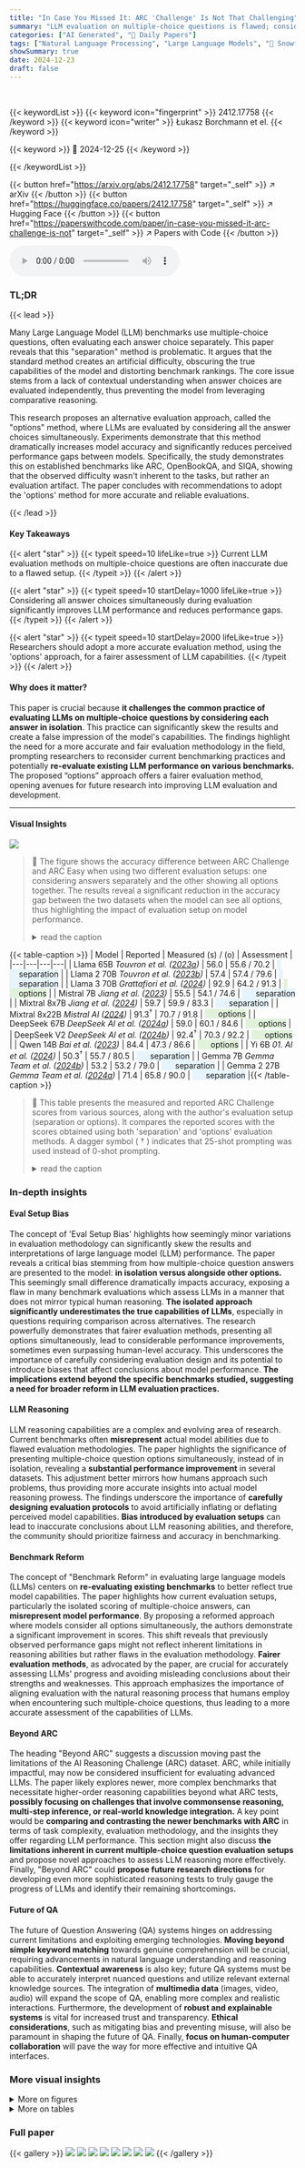 ```yaml
---
title: "In Case You Missed It: ARC 'Challenge' Is Not That Challenging"
summary: "LLM evaluation on multiple-choice questions is flawed; considering all options simultaneously, not individually, reveals much higher accuracy and challenges existing benchmark rankings."
categories: ["AI Generated", "🤗 Daily Papers"]
tags: ["Natural Language Processing", "Large Language Models", "🏢 Snowflake AI Research",]
showSummary: true
date: 2024-12-23
draft: false
---
```


<br>

{{< keywordList >}}
{{< keyword icon="fingerprint" >}} 2412.17758 {{< /keyword >}}
{{< keyword icon="writer" >}} Łukasz Borchmann et el. {{< /keyword >}}
 
{{< keyword >}} 🤗 2024-12-25 {{< /keyword >}}
 
{{< /keywordList >}}

{{< button href="https://arxiv.org/abs/2412.17758" target="_self" >}}
↗ arXiv
{{< /button >}}
{{< button href="https://huggingface.co/papers/2412.17758" target="_self" >}}
↗ Hugging Face
{{< /button >}}
{{< button href="https://paperswithcode.com/paper/in-case-you-missed-it-arc-challenge-is-not" target="_self" >}}
↗ Papers with Code
{{< /button >}}



<audio controls>
    <source src="https://ai-paper-reviewer.com/2412.17758/podcast.wav" type="audio/wav">
    Your browser does not support the audio element.
</audio>


### TL;DR


{{< lead >}}

Many Large Language Model (LLM) benchmarks use multiple-choice questions, often evaluating each answer choice separately. This paper reveals that this "separation" method is problematic. It argues that the standard method creates an artificial difficulty, obscuring the true capabilities of the model and distorting benchmark rankings.  The core issue stems from a lack of contextual understanding when answer choices are evaluated independently, thus preventing the model from leveraging comparative reasoning. 

This research proposes an alternative evaluation approach, called the "options" method, where LLMs are evaluated by considering all the answer choices simultaneously.  Experiments demonstrate that this method dramatically increases model accuracy and significantly reduces perceived performance gaps between models.  Specifically, the study demonstrates this on established benchmarks like ARC, OpenBookQA, and SIQA, showing that the observed difficulty wasn't inherent to the tasks, but rather an evaluation artifact.  The paper concludes with recommendations to adopt the 'options' method for more accurate and reliable evaluations.

{{< /lead >}}


#### Key Takeaways

{{< alert "star" >}}
{{< typeit speed=10 lifeLike=true >}} Current LLM evaluation methods on multiple-choice questions are often inaccurate due to a flawed setup. {{< /typeit >}}
{{< /alert >}}

{{< alert "star" >}}
{{< typeit speed=10 startDelay=1000 lifeLike=true >}} Considering all answer choices simultaneously during evaluation significantly improves LLM performance and reduces performance gaps. {{< /typeit >}}
{{< /alert >}}

{{< alert "star" >}}
{{< typeit speed=10 startDelay=2000 lifeLike=true >}} Researchers should adopt a more accurate evaluation method, using the 'options' approach, for a fairer assessment of LLM capabilities. {{< /typeit >}}
{{< /alert >}}

#### Why does it matter?
This paper is crucial because **it challenges the common practice of evaluating LLMs on multiple-choice questions by considering each answer in isolation**. This practice can significantly skew the results and create a false impression of the model's capabilities. The findings highlight the need for a more accurate and fair evaluation methodology in the field, prompting researchers to reconsider current benchmarking practices and potentially **re-evaluate existing LLM performance on various benchmarks.**  The proposed “options” approach offers a fairer evaluation method, opening avenues for future research into improving LLM evaluation and development.

------
#### Visual Insights



![](https://arxiv.org/html/2412.17758/x1.png)

> 🔼 The figure shows the accuracy difference between ARC Challenge and ARC Easy when using two different evaluation setups: one considering answers separately and the other showing all options together. The results reveal a significant reduction in the accuracy gap between the two datasets when the model can see all options, thus highlighting the impact of evaluation setup on model performance.
> <details>
> <summary>read the caption</summary>
> Figure 1: Difference between ARC Challenge and ARC Easy accuracies when considering each answer separately compared to seeing all options. The gap is vastly reduced, up to six times in this comparison.
> </details>





{{< table-caption >}}
| Model | Reported | Measured \(s\) / \(o\) | Assessment |
|---|---|---|---|
| Llama 65B <cite class="ltx_cite ltx_citemacro_cite">Touvron et al. (<a class="ltx_ref" href="https://arxiv.org/html/2412.17758v1#bib.bib26" title="">2023a</a>)</cite> | 56.0 | 55.6 / 70.2 | <span class="ltx_text" style="background-color:#E6F4FB;">&#8194;<span class="ltx_text ltx_phantom"><span style="visibility:hidden">Ay</span></span>separation</span> |
| Llama 2 70B <cite class="ltx_cite ltx_citemacro_cite">Touvron et al. (<a class="ltx_ref" href="https://arxiv.org/html/2412.17758v1#bib.bib27" title="">2023b</a>)</cite> | 57.4 | 57.4 / 79.6 | <span class="ltx_text" style="background-color:#E6F4FB;">&#8194;<span class="ltx_text ltx_phantom"><span style="visibility:hidden">Ay</span></span>separation</span> |
| Llama 3 70B <cite class="ltx_cite ltx_citemacro_cite">Grattafiori et al. (<a class="ltx_ref" href="https://arxiv.org/html/2412.17758v1#bib.bib14" title="">2024</a>)</cite> | 92.9 | 64.2 / 91.3 | <span class="ltx_text" style="background-color:#E1F2DB;">&#8194;<span class="ltx_text ltx_phantom"><span style="visibility:hidden">Ay</span></span>options</span> |
| Mistral 7B <cite class="ltx_cite ltx_citemacro_cite">Jiang et al. (<a class="ltx_ref" href="https://arxiv.org/html/2412.17758v1#bib.bib16" title="">2023</a>)</cite> | 55.5 | 54.1 / 74.6 | <span class="ltx_text" style="background-color:#E6F4FB;">&#8194;<span class="ltx_text ltx_phantom"><span style="visibility:hidden">Ay</span></span>separation</span> |
| Mixtral 8x7B <cite class="ltx_cite ltx_citemacro_cite">Jiang et al. (<a class="ltx_ref" href="https://arxiv.org/html/2412.17758v1#bib.bib17" title="">2024</a>)</cite> | 59.7 | 59.9 / 83.3 | <span class="ltx_text" style="background-color:#E6F4FB;">&#8194;<span class="ltx_text ltx_phantom"><span style="visibility:hidden">Ay</span></span>separation</span> |
| Mixtral 8x22B <cite class="ltx_cite ltx_citemacro_cite">Mistral AI (<a class="ltx_ref" href="https://arxiv.org/html/2412.17758v1#bib.bib20" title="">2024</a>)</cite> | 91.3<sup class="ltx_sup">†</sup> | 70.7 / 91.8 | <span class="ltx_text" style="background-color:#E1F2DB;">&#8194;<span class="ltx_text ltx_phantom"><span style="visibility:hidden">Ay</span></span>options</span> |
| DeepSeek 67B <cite class="ltx_cite ltx_citemacro_cite">DeepSeek AI et al. (<a class="ltx_ref" href="https://arxiv.org/html/2412.17758v1#bib.bib7" title="">2024a</a>)</cite> | 59.0 | 60.1 / 84.6 | <span class="ltx_text" style="background-color:#E1F2DB;">&#8194;<span class="ltx_text ltx_phantom"><span style="visibility:hidden">Ay</span></span>options</span> |
| DeepSeek V2 <cite class="ltx_cite ltx_citemacro_cite">DeepSeek AI et al. (<a class="ltx_ref" href="https://arxiv.org/html/2412.17758v1#bib.bib8" title="">2024b</a>)</cite> | 92.4<sup class="ltx_sup">†</sup> | 70.3 / 92.2 | <span class="ltx_text" style="background-color:#E1F2DB;">&#8194;<span class="ltx_text ltx_phantom"><span style="visibility:hidden">Ay</span></span>options</span> |
| Qwen 14B <cite class="ltx_cite ltx_citemacro_cite">Bai et al. (<a class="ltx_ref" href="https://arxiv.org/html/2412.17758v1#bib.bib2" title="">2023</a>)</cite> | 84.4 | 47.3 / 86.6 | <span class="ltx_text" style="background-color:#E1F2DB;">&#8194;<span class="ltx_text ltx_phantom"><span style="visibility:hidden">Ay</span></span>options</span> |
| Yi 6B <cite class="ltx_cite ltx_citemacro_cite">01. AI et al. (<a class="ltx_ref" href="https://arxiv.org/html/2412.17758v1#bib.bib1" title="">2024</a>)</cite> | 50.3<sup class="ltx_sup">†</sup> | 55.7 / 80.5 | <span class="ltx_text" style="background-color:#E6F4FB;">&#8194;<span class="ltx_text ltx_phantom"><span style="visibility:hidden">Ay</span></span>separation</span> |
| Gemma 7B <cite class="ltx_cite ltx_citemacro_cite">Gemma Team et al. (<a class="ltx_ref" href="https://arxiv.org/html/2412.17758v1#bib.bib12" title="">2024b</a>)</cite> | 53.2 | 53.2 / 79.0 | <span class="ltx_text" style="background-color:#E6F4FB;">&#8194;<span class="ltx_text ltx_phantom"><span style="visibility:hidden">Ay</span></span>separation</span> |
| Gemma 2 27B <cite class="ltx_cite ltx_citemacro_cite">Gemma Team et al. (<a class="ltx_ref" href="https://arxiv.org/html/2412.17758v1#bib.bib11" title="">2024a</a>)</cite> | 71.4 | 65.8 / 90.0 | <span class="ltx_text" style="background-color:#E6F4FB;">&#8194;<span class="ltx_text ltx_phantom"><span style="visibility:hidden">Ay</span></span>separation</span> |{{< /table-caption >}}

> 🔼 This table presents the measured and reported ARC Challenge scores from various sources, along with the author's evaluation setup (separation or options).  It compares the reported scores with the scores obtained using both 'separation' and 'options' evaluation methods. A dagger symbol ( † ) indicates that 25-shot prompting was used instead of 0-shot prompting.
> <details>
> <summary>read the caption</summary>
> Table 1: Measured and reported ARC Challenge scores with our assessment of the setup used by authors. The 25-shot prompting used in contrast to the 0-shot is denoted by ††\dagger† (in the case authors use such a setup in their report).
> </details>





### In-depth insights


#### Eval Setup Bias
The concept of 'Eval Setup Bias' highlights how seemingly minor variations in evaluation methodology can significantly skew the results and interpretations of large language model (LLM) performance.  The paper reveals a critical bias stemming from how multiple-choice question answers are presented to the model: **in isolation versus alongside other options.**  This seemingly small difference dramatically impacts accuracy, exposing a flaw in many benchmark evaluations which assess LLMs in a manner that does not mirror typical human reasoning.  **The isolated approach significantly underestimates the true capabilities of LLMs**, especially in questions requiring comparison across alternatives.  The research powerfully demonstrates that fairer evaluation methods, presenting all options simultaneously, lead to considerable performance improvements, sometimes even surpassing human-level accuracy. This underscores the importance of carefully considering evaluation design and its potential to introduce biases that affect conclusions about model performance.  **The implications extend beyond the specific benchmarks studied, suggesting a need for broader reform in LLM evaluation practices.**

#### LLM Reasoning
LLM reasoning capabilities are a complex and evolving area of research.  Current benchmarks often **misrepresent** actual model abilities due to flawed evaluation methodologies.  The paper highlights the significance of presenting multiple-choice question options simultaneously, instead of in isolation, revealing a **substantial performance improvement** in several datasets.  This adjustment better mirrors how humans approach such problems, thus providing more accurate insights into actual model reasoning prowess. The findings underscore the importance of **carefully designing evaluation protocols** to avoid artificially inflating or deflating perceived model capabilities.  **Bias introduced by evaluation setups** can lead to inaccurate conclusions about LLM reasoning abilities, and therefore, the community should prioritize fairness and accuracy in benchmarking.

#### Benchmark Reform
The concept of "Benchmark Reform" in evaluating large language models (LLMs) centers on **re-evaluating existing benchmarks** to better reflect true model capabilities.  The paper highlights how current evaluation setups, particularly the isolated scoring of multiple-choice answers, can **misrepresent model performance**.  By proposing a reformed approach where models consider all options simultaneously, the authors demonstrate a significant improvement in scores.  This shift reveals that previously observed performance gaps might not reflect inherent limitations in reasoning abilities but rather flaws in the evaluation methodology. **Fairer evaluation methods**, as advocated by the paper, are crucial for accurately assessing LLMs' progress and avoiding misleading conclusions about their strengths and weaknesses.  This approach emphasizes the importance of aligning evaluation with the natural reasoning process that humans employ when encountering such multiple-choice questions, thus leading to a more accurate assessment of the capabilities of LLMs.

#### Beyond ARC
The heading "Beyond ARC" suggests a discussion moving past the limitations of the AI Reasoning Challenge (ARC) dataset.  ARC, while initially impactful, may now be considered insufficient for evaluating advanced LLMs.  The paper likely explores newer, more complex benchmarks that necessitate higher-order reasoning capabilities beyond what ARC tests, **possibly focusing on challenges that involve commonsense reasoning, multi-step inference, or real-world knowledge integration.**  A key point would be **comparing and contrasting the newer benchmarks with ARC** in terms of task complexity, evaluation methodology, and the insights they offer regarding LLM performance.  This section might also discuss **the limitations inherent in current multiple-choice question evaluation setups** and propose novel approaches to assess LLM reasoning more effectively.  Finally, "Beyond ARC" could **propose future research directions** for developing even more sophisticated reasoning tests to truly gauge the progress of LLMs and identify their remaining shortcomings.

#### Future of QA
The future of Question Answering (QA) systems hinges on addressing current limitations and exploiting emerging technologies.  **Moving beyond simple keyword matching** towards genuine comprehension will be crucial, requiring advancements in natural language understanding and reasoning capabilities.  **Contextual awareness** is also key; future QA systems must be able to accurately interpret nuanced questions and utilize relevant external knowledge sources.  The integration of **multimedia data** (images, video, audio) will expand the scope of QA, enabling more complex and realistic interactions.  Furthermore, the development of **robust and explainable systems** is vital for increased trust and transparency.  **Ethical considerations**, such as mitigating bias and preventing misuse, will also be paramount in shaping the future of QA.  Finally,  **focus on human-computer collaboration** will pave the way for more effective and intuitive QA interfaces.


### More visual insights

<details>
<summary>More on figures
</summary>


![](https://arxiv.org/html/2412.17758/x2.png)

> 🔼 Figure 2 illustrates the 'separation' evaluation setup in multi-choice question answering.  The model is presented with a single answer choice and asked to assess its correctness without being shown the other options.  This is contrasted with the 'options' setup (Figure 3) which provides all choices simultaneously. This setup is discussed as commonly overused and potentially misleading, as it doesn't reflect natural reasoning where comparing options is integral. The caption also notes that when answer choices vary in length, normalization (as suggested by Gao, 2021) is a good practice to ensure fair comparison.
> <details>
> <summary>read the caption</summary>
> Figure 2: Model considers particular choices in   Ayseparation  without knowing the alternative (prompt includes only the question). Because options may vary in length, it is a good practice to normalize them Gao (2021).
> </details>



![](https://arxiv.org/html/2412.17758/x3.png)

> 🔼 This figure illustrates an improved method for evaluating model performance in multiple-choice question answering. Unlike Figure 2, where the model assesses each answer choice in isolation, Figure 3 presents all choices simultaneously within the prompt. This contextual approach is considered more natural and fairer because it reflects how humans approach such problems. The simplicity of using single-letter options eliminates the need for score normalization, a common issue when dealing with various option lengths.
> <details>
> <summary>read the caption</summary>
> Figure 3: Model sees the context of all possible   Ayoptions  in the prompt. Because all of the options are single letters (likely single tokens), scores require no normalization.
> </details>



![](https://arxiv.org/html/2412.17758/x4.png)

> 🔼 This figure displays the results of the ARC Challenge evaluation conducted using two different setups: one where the model considers each answer choice in isolation ('separation'), and another where the model is presented with all answer choices at once ('options'). The bar chart visually represents the accuracy scores achieved by several different large language models (LLMs) under each setup.  The key takeaway is the significant difference in accuracy scores between the two setups, with differences reaching up to 35%. This demonstrates that the evaluation setup significantly impacts the perceived difficulty of the task and the resulting model rankings. The 'options' setup generally leads to substantially higher accuracy scores.
> <details>
> <summary>read the caption</summary>
> Figure 4: ARC Challenge evaluation results depending on whether the model sees other options or considers each answer separately. Differences reach up to 35%, and assumed setup impacts model rankings.
> </details>



![](https://arxiv.org/html/2412.17758/x5.png)

> 🔼 This figure displays the OpenBookQA evaluation results, comparing model performance when evaluating answers individually (separation) versus evaluating them within the context of all answer choices (options). The results show that, when considering all options simultaneously, current large language models surpass human performance on this benchmark, highlighting the impact of evaluation methodology on perceived model capabilities.
> <details>
> <summary>read the caption</summary>
> Figure 5: OpenBookQA evaluation results depending on whether the model sees other options or considers each answer separately. In a setup with options, current models outperform human test takers.
> </details>



![](https://arxiv.org/html/2412.17758/x6.png)

> 🔼 This figure displays the results of evaluating the SIQA benchmark using two different multiple-choice question evaluation setups.  The 'separation' setup evaluates each answer choice independently of the others, while the 'options' setup provides all choices to the model simultaneously.  The graph compares the accuracy of various large language models (LLMs) under each condition.  The key finding is that presenting all options together ('options' setup) leads to a substantial improvement in accuracy (up to 24%), suggesting the previous evaluation methodology underestimated LLM capabilities on this benchmark.
> <details>
> <summary>read the caption</summary>
> Figure 6: SIQA evaluation results depending on whether the model sees other options or considers each answer separately. Reformulation leads to up to 24% improvement.
> </details>



</details>




<details>
<summary>More on tables
</summary>


{{< table-caption >}}
| Model | Reported | Measured  s / o | Assessment |
|---|---|---|---| 
| Llama 65B Touvron et al. (2023a) | 52.3 | 50.3 / 60.1 |  separation |
| Llama 2 70B Touvron et al. (2023b) | 50.7 | 50.8 / 66.9 |  separation |
| Llama 3 70B Grattafiori et al. (2024) | 52.2 | 51.2 / 72.9 |  separation |
| Mistral 7B Jiang et al. (2023) | —<sup>⋄</sup> | 50.9 / 62.4 | — |
| Mixtral 8x7B Jiang et al. (2024) | —<sup>⋄</sup> | 49.4 / 65.1 | — |
| Mixtral 8x22B Mistral AI (2024) | — | 51.1 / 67.3 | — |
| DeepSeek 67B DeepSeek AI et al. (2024a) | — | 51.6 / 61.6 | — |
| DeepSeek V2 DeepSeek AI et al. (2024b) | — | 52.2 / 70.0 | — |
| Qwen 14B Bai et al. (2023) | 77.9 | 56.2 / 78.6 |  options |
| Yi 6B 01. AI et al. (2024) | — | 52.5 / 71.0 | — |
| Gemma 7B Gemma Team et al. (2024b) | 51.8 | 51.8 / 60.0 |  separation |
| Gemma 2 27B Gemma Team et al. (2024a) | 53.7 | 58.3 / 70.0 |  separation |{{< /table-caption >}}
> 🔼 This table presents the measured and reported SIQA scores from various studies.  It also includes an assessment of the evaluation setup used by each study (separation or options), indicating whether the model evaluated answer choices individually or in the context of all choices. Note that some authors don't report raw SIQA scores; they average them with other datasets, leading to less certain assessment of the setup in those cases (indicated by a ⋄ symbol).
> <details>
> <summary>read the caption</summary>
> Table 2: Measured and reported SIQA scores with our assessment of the setup used by authors. Some authors do not directly report scores but average them with other commonsense reasoning problems (denoted by ⋄), making our assessment unlikely to succeed.
> </details>

{{< table-caption >}}
| Model | Reported | Measured  s / o / s<sub>b</sub> / o<sub>b</sub> | Assessment |
|---|---|---|---| 
| Llama 65B [Touvron et al. (2023a)](https://arxiv.org/html/2412.17758/bib26.png) | 60.2 | 47.0 / 59.0 / 60.2 / 56.2 | s<sub>b</sub> separation |
| Llama 2 70B [Touvron et al. (2023b)](https://arxiv.org/html/2412.17758/bib27.png) | 60.2 | 48.8 / 73.0 / 60.0 / 65.8 | s<sub>b</sub> separation |
| Llama 3 70B [Grattafiori et al. (2024)](https://arxiv.org/html/2412.17758/bib14.png) | 47.6 | 48.6 / 88.4 / 59.4 / 88.5 | separation |
| Mistral 7B [Jiang et al. (2023)](https://arxiv.org/html/2412.17758/bib16.png) | —<sup>⋄</sup> | 44.2 / 71.6 / 55.0 / 57.8 | — |
| Mixtral 8x7B [Jiang et al. (2024)](https://arxiv.org/html/2412.17758/bib17.png) | —<sup>⋄</sup> | 47.0 / 80.2 / 55.2 / 78.0 | — |
| Mixtral 8x22B [Mistral AI (2024)](https://arxiv.org/html/2412.17758/bib20.png) | — | 49.6 / 81.6 / 61.2 / 78.4 | — |
| DeepSeek 67B [DeepSeek AI et al. (2024a)](https://arxiv.org/html/2412.17758/bib7.png) | 60.2 | 47.6 / 76.6 / 62.0 / 76.2 | s<sub>b</sub> separation |
| DeepSeek V2 [DeepSeek AI et al. (2024b)](https://arxiv.org/html/2412.17758/bib8.png) | — | 38.6 / 82.8 / 62.4 / 84.2 | — |
| Qwen 14B [Bai et al. (2023)](https://arxiv.org/html/2412.17758/bib2.png) | — | 43.8 / 87.0 / 54.6 / 79.8 | — |
| Yi 6B [01. AI et al. (2024)](https://arxiv.org/html/2412.17758/bib1.png) | —<sup>⋄</sup> | 40.4 / 68.2 / 53.6 / 67.6 | — |
| Gemma 7B [Gemma Team et al. (2024b)](https://arxiv.org/html/2412.17758/bib12.png) | — | 44.8 / 65.2 / 58.2 / 65.8 | — |
| Gemma 2 27B [Gemma Team et al. (2024a)](https://arxiv.org/html/2412.17758/bib11.png) | — | 47.6 / 83.0 / 59.8 / 81.4 | — |{{< /table-caption >}}
> 🔼 This table presents the OpenBookQA scores reported by various authors, along with the authors' evaluation setup (separation or options) and the scores measured by the authors of this paper. The table highlights discrepancies between reported and measured scores.  A '⋄' symbol indicates cases where authors averaged OpenBookQA scores with other commonsense reasoning tasks, making it difficult to accurately assess their evaluation setup.
> <details>
> <summary>read the caption</summary>
> Table 3: Measured and reported OpenBookQA scores with our assessment of the setup used by authors. Some authors do not directly report scores but average them with other commonsense reasoning problems (denoted by ⋄).
> </details>

{{< table-caption >}}
| Model |
|---|---| 
| `huggyllama/llama-65b` |
| `meta-llama/Llama-2-70b-hf` |
| `meta-llama/Meta-Llama-3-70B` |
| `mistralai/Mistral-7B-v0.1` |
| `mistralai/Mixtral-8x7B-v0.1` |
| `mistralai/Mixtral-8x22B-v0.1` |
| `deepseek-ai/deepseek-llm-67b-base` |
| `deepseek-ai/DeepSeek-V2` |
| `Qwen/Qwen-14B` |
| `01-ai/Yi-6B` |
| `google/gemma-7b` |
| `google/gemma-2-27b` |{{< /table-caption >}}
> 🔼 This table lists the specific model variants used in the experiments for evaluating the impact of different evaluation setups on various benchmarks.  For each benchmark (ARC, OpenBookQA, SIQA), the authors used various large language models (LLMs) from different sources (e.g., Meta, Mistral, DeepSeek, Google) and versions, ensuring consistency in the comparison of experimental results across models.
> <details>
> <summary>read the caption</summary>
> Table 4: Exact variants of models used for evaluation.
> </details>

</details>




### Full paper

{{< gallery >}}
<img src="https://ai-paper-reviewer.com/2412.17758/1.png" class="grid-w50 md:grid-w33 xl:grid-w25" />
<img src="https://ai-paper-reviewer.com/2412.17758/2.png" class="grid-w50 md:grid-w33 xl:grid-w25" />
<img src="https://ai-paper-reviewer.com/2412.17758/3.png" class="grid-w50 md:grid-w33 xl:grid-w25" />
<img src="https://ai-paper-reviewer.com/2412.17758/4.png" class="grid-w50 md:grid-w33 xl:grid-w25" />
<img src="https://ai-paper-reviewer.com/2412.17758/5.png" class="grid-w50 md:grid-w33 xl:grid-w25" />
<img src="https://ai-paper-reviewer.com/2412.17758/6.png" class="grid-w50 md:grid-w33 xl:grid-w25" />
<img src="https://ai-paper-reviewer.com/2412.17758/7.png" class="grid-w50 md:grid-w33 xl:grid-w25" />
<img src="https://ai-paper-reviewer.com/2412.17758/8.png" class="grid-w50 md:grid-w33 xl:grid-w25" />
{{< /gallery >}}